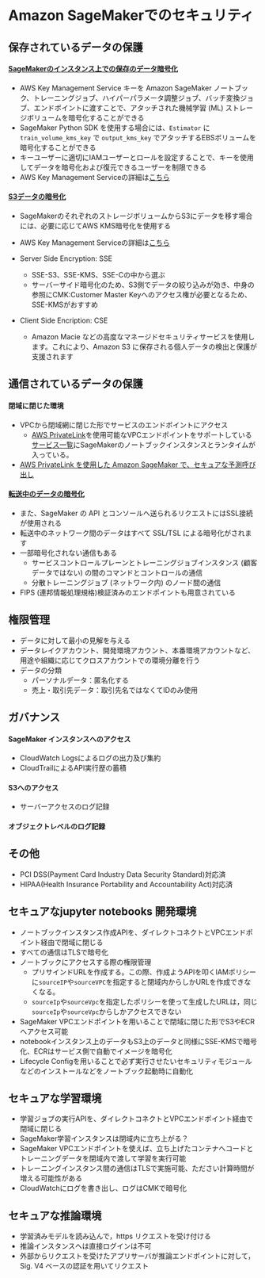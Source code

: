 # Amazon SageMakerでのセキュリティ
## 保存されているデータの保護 
#### [SageMakerのインスタンス上での保存のデータ暗号化](https://docs.aws.amazon.com/ja_jp/sagemaker/latest/dg/encryption-at-rest.html)
- AWS Key Management Service キーを Amazon SageMaker ノートブック、トレーニングジョブ、ハイパーパラメータ調整ジョブ、バッチ変換ジョブ、エンドポイントに渡すことで、アタッチされた機械学習 (ML) ストレージボリュームを暗号化することができる
- SageMaker Python SDK を使用する場合には、`Estimator`  に `train_volume_kms_key` で `output_kms_key` でアタッチするEBSボリュームを暗号化することができる
- キーユーザーに適切にIAMユーザーとロールを設定することで、キーを使用してデータを暗号化および復元できるユーザーを制限できる
- AWS Key Management Serviceの詳細は[こちら](https://aws.amazon.com/jp/kms/)


#### [S3データの暗号化](https://docs.aws.amazon.com/ja_jp/AmazonS3/latest/user-guide/default-bucket-encryption.html)
- SageMakerのそれぞれのストレージボリュームからS3にデータを移す場合には、必要に応じてAWS KMS暗号化を使用する
- AWS Key Management Serviceの詳細は[こちら](https://aws.amazon.com/jp/kms/)
- Server Side Encryption: SSE
  - SSE-S3、SSE-KMS、SSE-Cの中から選ぶ
  - サーバーサイド暗号化のため、S3側でデータの絞り込みが効き、中身の参照にCMK:Customer Master Keyへのアクセス権が必要となるため、SSE-KMSがおすすめ

- Client Side Encription: CSE
  - Amazon Macie などの高度なマネージドセキュリティサービスを使用します。これにより、Amazon S3 に保存される個人データの検出と保護が支援されます

## 通信されているデータの保護
#### 閉域に閉じた環境
- VPCから閉域網に閉じた形でサービスのエンドポイントにアクセス
  - [AWS PrivateLink](https://aws.amazon.com/jp/privatelink/)を使用可能なVPCエンドポイントをサポートしている[サービス一覧](https://docs.aws.amazon.com/ja_jp/vpc/latest/userguide/vpc-endpoints.html)にSageMakerのノートブックインスタンスとランタイムが入っている。
- [AWS PrivateLink を使用した Amazon SageMaker で、セキュアな予測呼び出し](https://aws.amazon.com/jp/blogs/news/secure-prediction-calls-in-amazon-sagemaker-with-aws-privatelink/)

#### [転送中のデータの暗号化](https://docs.aws.amazon.com/ja_jp/sagemaker/latest/dg/encryption-in-transit.html)
- また、SageMaker の API とコンソールへ送られるリクエストにはSSL接続が使用される
- 転送中のネットワーク間のデータはすべて SSL/TSL による暗号化がされます
- 一部暗号化されない通信もある
  - サービスコントロールプレーンとトレーニングジョブインスタンス (顧客データではない) の間のコマンドとコントロールの通信
  - 分散トレーニングジョブ (ネットワーク内) のノード間の通信
- FIPS (連邦情報処理規格)検証済みのエンドポイントも用意されている

## 権限管理
- データに対して最小の見解を与える
- データレイクアカウント、開発環境アカウント、本番環境アカウントなど、用途や組織に応じてクロスアカウントでの環境分離を行う
- データの分類
  - パーソナルデータ：匿名化する
  - 売上・取引先データ：取引先名ではなくてIDのみ使用
## ガバナンス
#### SageMaker インスタンスへのアクセス
- CloudWatch Logsによるログの出力及び集約
- CloudTrailによるAPI実行歴の蓄積

#### S3へのアクセス
- サーバーアクセスのログ記録

#### オブジェクトレベルのログ記録

  
## その他
  - PCI DSS(Payment Card Industry Data Security Standard)対応済
  - HIPAA(Health Insurance Portability and Accountability Act)対応済

## セキュアなjupyter notebooks 開発環境
- ノートブックインスタンス作成APIを、ダイレクトコネクトとVPCエンドポイント経由で閉域に閉じる
- すべての通信はTLSで暗号化
- ノートブックにアクセスする際の権限管理
  - プリサインドURLを作成する。この際、作成ようAPIを叩くIAMポリシーに`sourceIP`や`sourceVPC`を指定すると閉域内からしかURLを作成できなくなる。
  - `sourceIp`や`sourceVpc`を指定したポリシーを使って生成したURLは，同じ`sourceIp`や`sourceVpc`からしかアクセスできない
- SageMaker VPCエンドポイントを用いることで閉域に閉じた形でS3やECRへアクセス可能
- notebookインスタンス上のデータもS3上のデータと同様にSSE-KMSで暗号化、ECRはサービス側で自動でイメージを暗号化
- Lifecycle Configを用いることで必ず実行させたいセキュリティモジュールなどのインストールなどをノートブック起動時に自動化

## セキュアな学習環境
- 学習ジョブの実行APIを、ダイレクトコネクトとVPCエンドポイント経由で閉域に閉じる
- SageMaker学習インスタンスは閉域内に立ち上がる？
- SageMaker VPCエンドポイントを使えば、立ち上げたコンテナへコードとトレーニングデータを閉域内で渡して学習を実行可能
- トレーニングインスタンス間の通信はTLSで実施可能、たださい計算時間が増える可能性がある
- CloudWatchにログを書き出し、ログはCMKで暗号化

## セキュアな推論環境
- 学習済みモデルを読み込んで，https リクエストを受け付ける
- 推論インスタンスへは直接ログインは不可
- 外部からリクエストを受けたアプリサーバが推論エンドポイントに対して，Sig. V4 ベースの認証を用いてリクエスト

